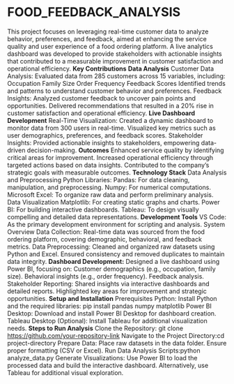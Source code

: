 # FOOD_FEEDBACK_ANALYSIS
This project focuses on leveraging real-time customer data to analyze behavior, preferences, and feedback, aimed at enhancing the service quality and user experience of a food ordering platform. A live analytics dashboard was developed to provide stakeholders with actionable insights that contributed to a measurable improvement in customer satisfaction and operational efficiency.
**Key Contributions**
**Data Analysis**
Customer Data Analysis:
Evaluated data from 285 customers across 15 variables, including:
Occupation
Family Size
Order Frequency
Feedback Scores
Identified trends and patterns to understand customer behavior and preferences.
Feedback Insights:
Analyzed customer feedback to uncover pain points and opportunities.
Delivered recommendations that resulted in a 20% rise in customer satisfaction and operational efficiency.
**Live Dashboard Development**
Real-Time Visualization:
Created a dynamic dashboard to monitor data from 300 users in real-time.
Visualized key metrics such as user demographics, preferences, and feedback scores.
Stakeholder Insights:
Provided actionable insights to stakeholders, empowering data-driven decision-making.
**Outcomes**
Enhanced service quality by identifying critical areas for improvement.
Increased operational efficiency through targeted actions based on data insights.
Contributed to the company’s strategic goals with measurable outcomes.
**Technology Stack**
Data Analysis and Preprocessing
Python Libraries:
Pandas: For data cleaning, manipulation, and preprocessing.
Numpy: For numerical computations.
Microsoft Excel: To organize raw data and perform preliminary analysis.
Data Visualization
Matplotlib: For creating static graphs and charts.
Power BI: For building interactive dashboards.
Tableau: To design visually compelling and detailed data representations.
**Development Tools**
VS Code: As the primary development environment for scripting and analysis.
System Overview
Data Collection:
Real-time data was sourced from the food ordering platform, covering demographic, behavioral, and feedback metrics.
Data Preprocessing:
Cleaned and organized raw datasets using Python and Excel.
Ensured consistency and removed duplicates to maintain data integrity.
**Dashboard Development:**
Designed a live dashboard using Power BI, focusing on:
Customer demographics (e.g., occupation, family size).
Behavioral insights (e.g., order frequency).
Feedback analysis.
Stakeholder Reporting:
Shared insights via interactive dashboards and detailed reports.
Highlighted key areas for improvement and strategic opportunities.
**Setup and Installation**
Prerequisites
Python: Install Python and the required libraries:
pip install pandas numpy matplotlib
Power BI Desktop: Download and install Power BI Desktop for dashboard creation.
Tableau Desktop (Optional): Install Tableau for additional visualization needs.
**Steps to Run Analysis**
Clone the Repository: git clone https://github.com/your-repository-link
Navigate to the Project Directory:cd project-directory
Prepare Data:
Place raw datasets in the data folder.
Ensure proper formatting (CSV or Excel).
Run Data Analysis Scripts:python analyze_data.py
Generate Visualizations:
Use Power BI to load the processed data and build the interactive dashboard.
Alternatively, use Tableau for additional visual exploration.





